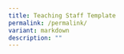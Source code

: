 ```yaml
---
title: Teaching Staff Template
permalink: /permalink/
variant: markdown
description: ""
---
```

<p></p>